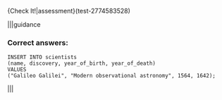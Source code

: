 {Check It!|assessment}(test-2774583528)

|||guidance
### Correct answers:

```
INSERT INTO scientists 
(name, discovery, year_of_birth, year_of_death)
VALUES 
("Galileo Galilei", "Modern observational astronomy", 1564, 1642);
```

|||
